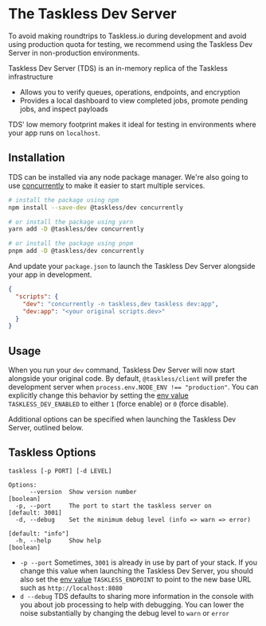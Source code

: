 # The Taskless Dev Server

To avoid making roundtrips to Taskless.io during development and avoid using production quota for testing, we recommend using the Taskless Dev Server in non-production environments.

Taskless Dev Server (TDS) is an in-memory replica of the Taskless infrastructure

- Allows you to verify queues, operations, endpoints, and encryption
- Provides a local dashboard to view completed jobs, promote pending jobs, and inspect payloads

TDS' low memory footprint makes it ideal for testing in environments where your app runs on `localhost`.

## Installation

TDS can be installed via any node package manager. We're also going to use [concurrently](https://www.npmjs.com/package/concurrently) to make it easier to start multiple services.

```sh
# install the package using npm
npm install --save-dev @taskless/dev concurrently

# or install the package using yarn
yarn add -D @taskless/dev concurrently

# or install the package using pnpm
pnpm add -D @taskless/dev concurrently
```

And update your `package.json` to launch the Taskless Dev Server alongside your app in development.

```json
{
  "scripts": {
    "dev": "concurrently -n taskless,dev taskless dev:app",
    "dev:app": "<your original scripts.dev>"
  }
}
```

## Usage

When you run your `dev` command, Taskless Dev Server will now start alongside your original code. By default, `@taskless/client` will prefer the development server when `process.env.NODE_ENV !== "production"`. You can explicitly change this behavior by setting the [env value](../api/env.md) `TASKLESS_DEV_ENABLED` to either `1` (force enable) or `0` (force disable).

Additional options can be specified when launching the Taskless Dev Server, outlined below.

## Taskless Options

```
taskless [-p PORT] [-d LEVEL]

Options:
      --version  Show version number                                   [boolean]
  -p, --port     The port to start the taskless server on        [default: 3001]
  -d, --debug    Set the minimum debug level (info => warn => error)
                                                               [default: "info"]
  -h, --help     Show help                                             [boolean]
```

- `-p --port` Sometimes, `3001` is already in use by part of your stack. If you change this value when launching the Taskless Dev Server, you should also set the [env value](../api/env.md) `TASKLESS_ENDPOINT` to point to the new base URL such as `http://localhost:8080`
- `d --debug` TDS defaults to sharing more information in the console with you about job processing to help with debugging. You can lower the noise substantially by changing the debug level to `warn` or `error`

